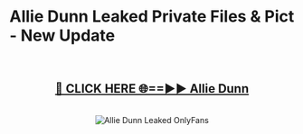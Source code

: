 # Allie Dunn Leaked Private Files & Pict - New Update
<br>
<div align="center">
<h2><a href="https://mediafilles.blogspot.com/?title=Allie_Dunn" rel="nofollow">🔴 CLICK HERE 🌐==►► Allie Dunn</a></h2>
<br>
<a href="https://mediafilles.blogspot.com/?title=Allie_Dunn" rel="nofollow" data-target="animated-image.originalLink"><img src="https://i.ibb.co.com/WyWwxjT/player-gif2.gif" alt="Allie Dunn Leaked OnlyFans" style="max-width: 100%; display: inline-block;" data-target="animated-image.originalImage"></a>
</div>
<br>
